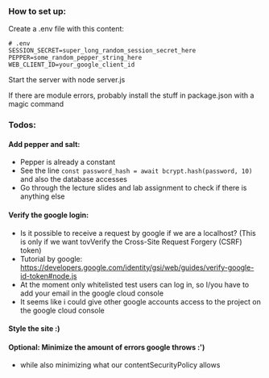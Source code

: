 ### How to set up:

Create a .env file with this content:

```
# .env
SESSION_SECRET=super_long_random_session_secret_here
PEPPER=some_random_pepper_string_here
WEB_CLIENT_ID=your_google_client_id
```

Start the server with node server.js

If there are module errors, probably install the stuff in package.json with a magic command

### Todos:

#### Add pepper and salt:
- Pepper is already a constant
- See the line `const password_hash = await bcrypt.hash(password, 10)` and also the database accesses
- Go through the lecture slides and lab assignment to check if there is anything else

#### Verify the google login:
- Is it possible to receive a request by google if we are a localhost? (This is only if we want tovVerify the Cross-Site Request Forgery (CSRF) token)
- Tutorial by google: https://developers.google.com/identity/gsi/web/guides/verify-google-id-token#node.js
- At the moment only whitelisted test users can log in, so I/you have to add your email in the google cloud console
- It seems like i could give other google accounts access to the project on the google cloud console

#### Style the site :)

#### Optional: Minimize the amount of errors google throws :')
- while also minimizing what our contentSecurityPolicy allows
